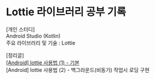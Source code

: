 # Lottie 라이브러리 공부 기록

[개인 스터디]  
Android Studio (Kotlin)  
주요 라이브러리 및 기술 : Lottie

[정리글]  
[[Android] lottie 사용법 (1) - 기본](https://blog.naver.com/zoooa16/222976901385)  
[Android] lottie 사용법 (2) - 백그라운드(비동기) 작업시 로딩 구현  
